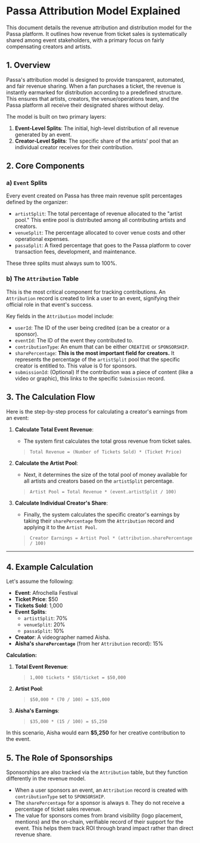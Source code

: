 # Passa Attribution Model Explained

This document details the revenue attribution and distribution model for the Passa platform. It outlines how revenue from ticket sales is systematically shared among event stakeholders, with a primary focus on fairly compensating creators and artists.

## 1. Overview

Passa's attribution model is designed to provide transparent, automated, and fair revenue sharing. When a fan purchases a ticket, the revenue is instantly earmarked for distribution according to a predefined structure. This ensures that artists, creators, the venue/operations team, and the Passa platform all receive their designated shares without delay.

The model is built on two primary layers:
1.  **Event-Level Splits**: The initial, high-level distribution of all revenue generated by an event.
2.  **Creator-Level Splits**: The specific share of the artists' pool that an individual creator receives for their contribution.

## 2. Core Components

### a) `Event` Splits

Every event created on Passa has three main revenue split percentages defined by the organizer:

-   `artistSplit`: The total percentage of revenue allocated to the "artist pool." This entire pool is distributed among all contributing artists and creators.
-   `venueSplit`: The percentage allocated to cover venue costs and other operational expenses.
-   `passaSplit`: A fixed percentage that goes to the Passa platform to cover transaction fees, development, and maintenance.

These three splits must always sum to 100%.

### b) The `Attribution` Table

This is the most critical component for tracking contributions. An `Attribution` record is created to link a user to an event, signifying their official role in that event's success.

Key fields in the `Attribution` model include:

-   `userId`: The ID of the user being credited (can be a creator or a sponsor).
-   `eventId`: The ID of the event they contributed to.
-   `contributionType`: An enum that can be either `CREATIVE` or `SPONSORSHIP`.
-   `sharePercentage`: **This is the most important field for creators.** It represents the percentage of the `artistSplit` pool that the specific creator is entitled to. This value is 0 for sponsors.
-   `submissionId`: (Optional) If the contribution was a piece of content (like a video or graphic), this links to the specific `Submission` record.

## 3. The Calculation Flow

Here is the step-by-step process for calculating a creator's earnings from an event:

1.  **Calculate Total Event Revenue**:
    -   The system first calculates the total gross revenue from ticket sales.
    > `Total Revenue = (Number of Tickets Sold) * (Ticket Price)`

2.  **Calculate the Artist Pool**:
    -   Next, it determines the size of the total pool of money available for all artists and creators based on the `artistSplit` percentage.
    > `Artist Pool = Total Revenue * (event.artistSplit / 100)`

3.  **Calculate Individual Creator's Share**:
    -   Finally, the system calculates the specific creator's earnings by taking their `sharePercentage` from the `Attribution` record and applying it to the `Artist Pool`.
    > `Creator Earnings = Artist Pool * (attribution.sharePercentage / 100)`

---

## 4. Example Calculation

Let's assume the following:

-   **Event**: Afrochella Festival
-   **Ticket Price**: $50
-   **Tickets Sold**: 1,000
-   **Event Splits**:
    -   `artistSplit`: 70%
    -   `venueSplit`: 20%
    -   `passaSplit`: 10%
-   **Creator**: A videographer named Aisha.
-   **Aisha's `sharePercentage`** (from her `Attribution` record): 15%

**Calculation:**

1.  **Total Event Revenue**:
    > `1,000 tickets * $50/ticket = $50,000`

2.  **Artist Pool**:
    > `$50,000 * (70 / 100) = $35,000`

3.  **Aisha's Earnings**:
    > `$35,000 * (15 / 100) = $5,250`

In this scenario, Aisha would earn **$5,250** for her creative contribution to the event.

## 5. The Role of Sponsorships

Sponsorships are also tracked via the `Attribution` table, but they function differently in the revenue model.

-   When a user sponsors an event, an `Attribution` record is created with `contributionType` set to `SPONSORSHIP`.
-   The `sharePercentage` for a sponsor is always `0`. They do not receive a percentage of ticket sales revenue.
-   The value for sponsors comes from brand visibility (logo placement, mentions) and the on-chain, verifiable record of their support for the event. This helps them track ROI through brand impact rather than direct revenue share.
